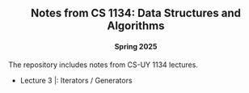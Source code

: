 <div align = "center">
  
## Notes from CS 1134: Data Structures and Algorithms
#### Spring 2025

</div>

The repository includes notes from CS-UY 1134 lectures. 

- Lecture 3 |: Iterators / Generators
